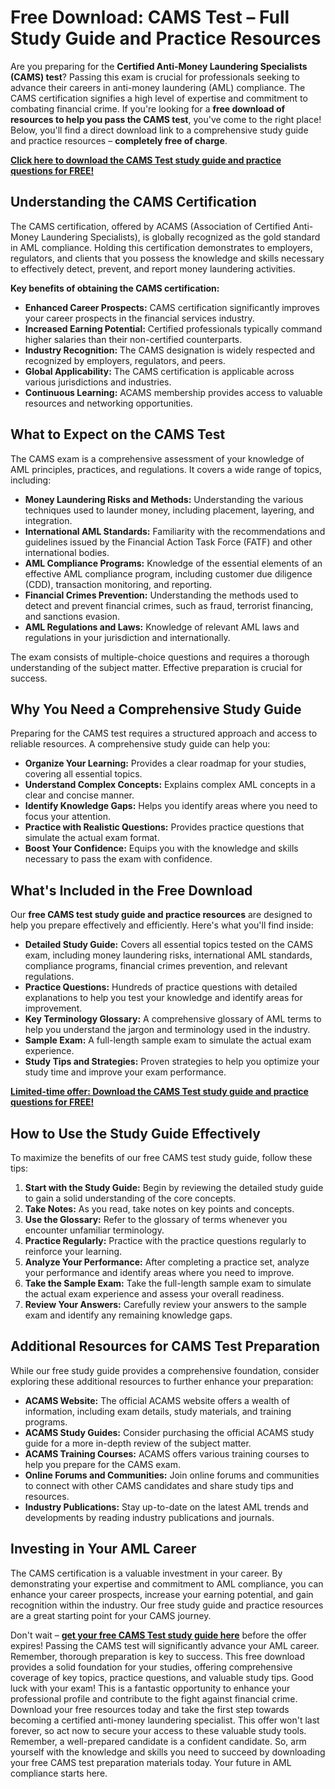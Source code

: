 # Free Download: CAMS Test – Full Study Guide and Practice Resources

Are you preparing for the **Certified Anti-Money Laundering Specialists (CAMS) test**? Passing this exam is crucial for professionals seeking to advance their careers in anti-money laundering (AML) compliance. The CAMS certification signifies a high level of expertise and commitment to combating financial crime. If you're looking for a **free download of resources to help you pass the CAMS test**, you've come to the right place! Below, you'll find a direct download link to a comprehensive study guide and practice resources – **completely free of charge**.

[**Click here to download the CAMS Test study guide and practice questions for FREE!**](https://udemywork.com/cams-test)

## Understanding the CAMS Certification

The CAMS certification, offered by ACAMS (Association of Certified Anti-Money Laundering Specialists), is globally recognized as the gold standard in AML compliance. Holding this certification demonstrates to employers, regulators, and clients that you possess the knowledge and skills necessary to effectively detect, prevent, and report money laundering activities.

**Key benefits of obtaining the CAMS certification:**

*   **Enhanced Career Prospects:** CAMS certification significantly improves your career prospects in the financial services industry.
*   **Increased Earning Potential:** Certified professionals typically command higher salaries than their non-certified counterparts.
*   **Industry Recognition:** The CAMS designation is widely respected and recognized by employers, regulators, and peers.
*   **Global Applicability:** The CAMS certification is applicable across various jurisdictions and industries.
*   **Continuous Learning:** ACAMS membership provides access to valuable resources and networking opportunities.

## What to Expect on the CAMS Test

The CAMS exam is a comprehensive assessment of your knowledge of AML principles, practices, and regulations. It covers a wide range of topics, including:

*   **Money Laundering Risks and Methods:** Understanding the various techniques used to launder money, including placement, layering, and integration.
*   **International AML Standards:** Familiarity with the recommendations and guidelines issued by the Financial Action Task Force (FATF) and other international bodies.
*   **AML Compliance Programs:** Knowledge of the essential elements of an effective AML compliance program, including customer due diligence (CDD), transaction monitoring, and reporting.
*   **Financial Crimes Prevention:** Understanding the methods used to detect and prevent financial crimes, such as fraud, terrorist financing, and sanctions evasion.
*   **AML Regulations and Laws:** Knowledge of relevant AML laws and regulations in your jurisdiction and internationally.

The exam consists of multiple-choice questions and requires a thorough understanding of the subject matter. Effective preparation is crucial for success.

## Why You Need a Comprehensive Study Guide

Preparing for the CAMS test requires a structured approach and access to reliable resources. A comprehensive study guide can help you:

*   **Organize Your Learning:** Provides a clear roadmap for your studies, covering all essential topics.
*   **Understand Complex Concepts:** Explains complex AML concepts in a clear and concise manner.
*   **Identify Knowledge Gaps:** Helps you identify areas where you need to focus your attention.
*   **Practice with Realistic Questions:** Provides practice questions that simulate the actual exam format.
*   **Boost Your Confidence:** Equips you with the knowledge and skills necessary to pass the exam with confidence.

## What's Included in the Free Download

Our **free CAMS test study guide and practice resources** are designed to help you prepare effectively and efficiently. Here's what you'll find inside:

*   **Detailed Study Guide:** Covers all essential topics tested on the CAMS exam, including money laundering risks, international AML standards, compliance programs, financial crimes prevention, and relevant regulations.
*   **Practice Questions:** Hundreds of practice questions with detailed explanations to help you test your knowledge and identify areas for improvement.
*   **Key Terminology Glossary:** A comprehensive glossary of AML terms to help you understand the jargon and terminology used in the industry.
*   **Sample Exam:** A full-length sample exam to simulate the actual exam experience.
*   **Study Tips and Strategies:** Proven strategies to help you optimize your study time and improve your exam performance.

[**Limited-time offer: Download the CAMS Test study guide and practice questions for FREE!**](https://udemywork.com/cams-test)

## How to Use the Study Guide Effectively

To maximize the benefits of our free CAMS test study guide, follow these tips:

1.  **Start with the Study Guide:** Begin by reviewing the detailed study guide to gain a solid understanding of the core concepts.
2.  **Take Notes:** As you read, take notes on key points and concepts.
3.  **Use the Glossary:** Refer to the glossary of terms whenever you encounter unfamiliar terminology.
4.  **Practice Regularly:** Practice with the practice questions regularly to reinforce your learning.
5.  **Analyze Your Performance:** After completing a practice set, analyze your performance and identify areas where you need to improve.
6.  **Take the Sample Exam:** Take the full-length sample exam to simulate the actual exam experience and assess your overall readiness.
7.  **Review Your Answers:** Carefully review your answers to the sample exam and identify any remaining knowledge gaps.

## Additional Resources for CAMS Test Preparation

While our free study guide provides a comprehensive foundation, consider exploring these additional resources to further enhance your preparation:

*   **ACAMS Website:** The official ACAMS website offers a wealth of information, including exam details, study materials, and training programs.
*   **ACAMS Study Guides:** Consider purchasing the official ACAMS study guide for a more in-depth review of the subject matter.
*   **ACAMS Training Courses:** ACAMS offers various training courses to help you prepare for the CAMS exam.
*   **Online Forums and Communities:** Join online forums and communities to connect with other CAMS candidates and share study tips and resources.
*   **Industry Publications:** Stay up-to-date on the latest AML trends and developments by reading industry publications and journals.

## Investing in Your AML Career

The CAMS certification is a valuable investment in your career. By demonstrating your expertise and commitment to AML compliance, you can enhance your career prospects, increase your earning potential, and gain recognition within the industry. Our free study guide and practice resources are a great starting point for your CAMS journey.

Don't wait – **[get your free CAMS Test study guide here](https://udemywork.com/cams-test)** before the offer expires! Passing the CAMS test will significantly advance your AML career. Remember, thorough preparation is key to success. This free download provides a solid foundation for your studies, offering comprehensive coverage of key topics, practice questions, and valuable study tips. Good luck with your exam! This is a fantastic opportunity to enhance your professional profile and contribute to the fight against financial crime. Download your free resources today and take the first step towards becoming a certified anti-money laundering specialist. This offer won't last forever, so act now to secure your access to these valuable study tools. Remember, a well-prepared candidate is a confident candidate. So, arm yourself with the knowledge and skills you need to succeed by downloading your free CAMS test preparation materials today. Your future in AML compliance starts here.
